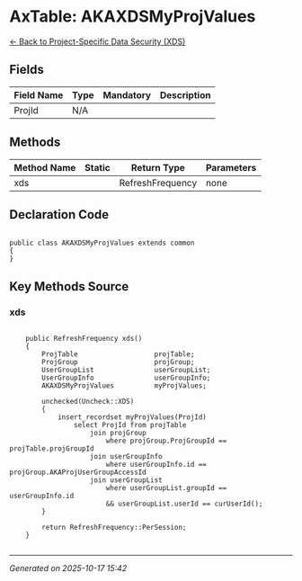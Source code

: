 # AxTable: AKAXDSMyProjValues

[← Back to Project-Specific Data Security (XDS)](../README.md)

## Fields

| Field Name | Type | Mandatory | Description |
|------------|------|-----------|-------------|
| ProjId | N/A |  |  |

## Methods

| Method Name | Static | Return Type | Parameters |
|-------------|--------|-------------|------------|
| xds |  | RefreshFrequency | none |

## Declaration Code

```xpp

public class AKAXDSMyProjValues extends common
{
}

```

## Key Methods Source

### xds

```xpp

    public RefreshFrequency xds()
    {
        ProjTable					projTable;
        ProjGroup					projGroup;
        UserGroupList				userGroupList;
        UserGroupInfo				userGroupInfo;
        AKAXDSMyProjValues			myProjValues;

        unchecked(Uncheck::XDS)
        {
            insert_recordset myProjValues(ProjId)
                select ProjId from projTable
                    join projGroup
                        where projGroup.ProjGroupId == projTable.projGroupId
                    join userGroupInfo
                        where userGroupInfo.id == projGroup.AKAProjUserGroupAccessId
                    join userGroupList
                        where userGroupList.groupId == userGroupInfo.id
						&& userGroupList.userId == curUserId();
        }

        return RefreshFrequency::PerSession;
    }


```

---

*Generated on 2025-10-17 15:42*
